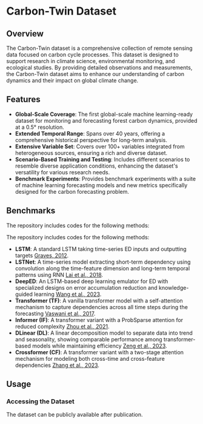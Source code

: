 # Carbon-Twin Dataset

## Overview
The Carbon-Twin dataset is a comprehensive collection of remote sensing data focused on carbon cycle processes. This dataset is designed to support research in climate science, environmental monitoring, and ecological studies. By providing detailed observations and measurements, the Carbon-Twin dataset aims to enhance our understanding of carbon dynamics and their impact on global climate change.

## Features
- **Global-Scale Coverage**: The first global-scale machine learning-ready dataset for monitoring and forecasting forest carbon dynamics, provided at a 0.5° resolution.
- **Extended Temporal Range**: Spans over 40 years, offering a comprehensive historical perspective for long-term analysis.
- **Extensive Variable Set**: Covers over 100+ variables integrated from heterogeneous sources, ensuring a rich and diverse dataset.
- **Scenario-Based Training and Testing**: Includes different scenarios to resemble diverse application conditions, enhancing the dataset's versatility for various research needs.
- **Benchmark Experiments**: Provides benchmark experiments with a suite of machine learning forecasting models and new metrics specifically designed for the carbon forecasting problem.


## Benchmarks
The repository includes codes for the following methods:

The repository includes codes for the following methods:
- **LSTM**: A standard LSTM taking time-series ED inputs and outputting targets [Graves, 2012](https://www.cs.toronto.edu/~graves/phd.pdf).
- **LSTNet**: A time-series model extracting short-term dependency using convolution along the time-feature dimension and long-term temporal patterns using RNN [Lai et al., 2018](https://arxiv.org/abs/1703.07015).
- **DeepED**: An LSTM-based deep learning emulator for ED with specialized designs on error accumulation reduction and knowledge-guided learning [Wang et al., 2023](https://arxiv.org/abs/2304.04567).
- **Transformer (TF)**: A vanilla transformer model with a self-attention mechanism to capture dependencies across all time steps during the forecasting [Vaswani et al., 2017](https://arxiv.org/abs/1706.03762).
- **Informer (IF)**: A transformer variant with a ProbSparse attention for reduced complexity [Zhou et al., 2021](https://arxiv.org/abs/2012.07436).
- **DLinear (DL)**: A linear decomposition model to separate data into trend and seasonality, showing comparable performance among transformer-based models while maintaining efficiency [Zeng et al., 2023](https://arxiv.org/abs/2205.13504).
- **Crossformer (CF)**: A transformer variant with a two-stage attention mechanism for modeling both cross-time and cross-feature dependencies [Zhang et al., 2023](https://arxiv.org/abs/2303.11337).



## Usage
### Accessing the Dataset
The dataset can be publicly available after publication.

